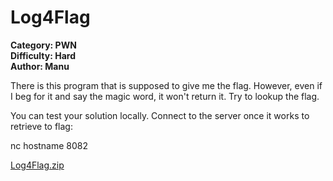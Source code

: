 # Log4Flag

**Category: PWN <br>
Difficulty: Hard <br>
Author: Manu**

There is this program that is supposed to give me the flag. However, even if I beg for it and say the magic word, it won't return it. Try to lookup the flag.

You can test your solution locally. Connect to the server once it works to retrieve to flag:

nc hostname 8082

[Log4Flag.zip](../Public/Log4Flag.zip)
